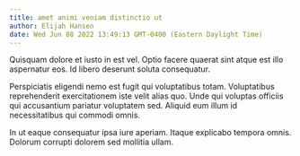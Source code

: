 ```yaml
---
title: amet animi veniam distinctio ut
author: Elijah Hansen
date: Wed Jun 08 2022 13:49:13 GMT-0400 (Eastern Daylight Time)
---
```

Quisquam dolore et iusto in est vel. Optio facere quaerat sint atque est illo aspernatur eos. Id libero deserunt soluta consequatur.

 Perspiciatis eligendi nemo est fugit qui voluptatibus totam. Voluptatibus reprehenderit exercitationem iste velit alias quo. Unde qui voluptas officiis qui accusantium pariatur voluptatem sed. Aliquid eum illum id necessitatibus qui commodi omnis.

 In ut eaque consequatur ipsa iure aperiam. Itaque explicabo tempora omnis. Dolorum corrupti dolorem sed mollitia ullam.